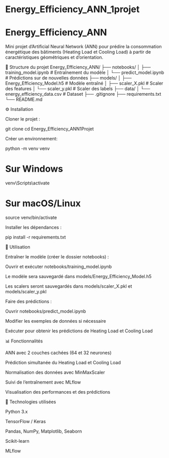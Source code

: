 # Energy_Efficiency_ANN_1projet

# Energy_Efficiency_ANN

Mini projet d’Artificial Neural Network (ANN) pour prédire la consommation énergétique des bâtiments (Heating Load et Cooling Load) à partir de caractéristiques géométriques et d’orientation.

📂 Structure du projet
Energy_Efficiency_ANN/
├── notebooks/
│ ├── training_model.ipynb # Entraînement du modèle
│ └── predict_model.ipynb # Prédictions sur de nouvelles données
├── models/
│ ├── Energy_Efficiency_Model.h5 # Modèle entraîné
│ ├── scaler_X.pkl # Scaler des features
│ └── scaler_y.pkl # Scaler des labels
├── data/
│ └── energy_efficiency_data.csv # Dataset
├── .gitignore
├── requirements.txt
└── README.md

⚙️ Installation

Cloner le projet :

git clone
cd Energy_Efficiency_ANN1Projet

Créer un environnement:

python -m venv venv

# Sur Windows

venv\Scripts\activate

# Sur macOS/Linux

source venv/bin/activate

Installer les dépendances :

pip install -r requirements.txt

📖 Utilisation

Entraîner le modèle (créer le dossier notebooks) :

Ouvrir et exécuter notebooks/training_model.ipynb

Le modèle sera sauvegardé dans models/Energy_Efficiency_Model.h5

Les scalers seront sauvegardés dans models/scaler_X.pkl et models/scaler_y.pkl

Faire des prédictions :

Ouvrir notebooks/predict_model.ipynb

Modifier les exemples de données si nécessaire

Exécuter pour obtenir les prédictions de Heating Load et Cooling Load

📊 Fonctionnalités

ANN avec 2 couches cachées (64 et 32 neurones)

Prédiction simultanée du Heating Load et Cooling Load

Normalisation des données avec MinMaxScaler

Suivi de l’entraînement avec MLflow

Visualisation des performances et des prédictions

🔖 Technologies utilisées

Python 3.x

TensorFlow / Keras

Pandas, NumPy, Matplotlib, Seaborn

Scikit-learn

MLflow
